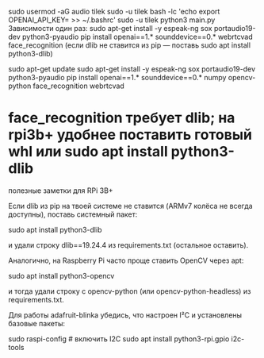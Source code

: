sudo usermod -aG audio tilek
sudo -u tilek bash -lc 'echo export OPENAI_API_KEY= >> ~/.bashrc'
sudo -u tilek python3 main.py
Зависимости один раз:
sudo apt-get install -y espeak-ng sox portaudio19-dev python3-pyaudio
pip install openai==1.* sounddevice==0.* webrtcvad face_recognition
(если dlib не ставится из pip — поставь sudo apt install python3-dlib)

sudo apt-get update
sudo apt-get install -y espeak-ng sox portaudio19-dev python3-pyaudio
pip install openai==1.* sounddevice==0.* numpy opencv-python face_recognition webrtcvad
# face_recognition требует dlib; на rpi3b+ удобнее поставить готовый whl или sudo apt install python3-dlib


полезные заметки для RPi 3B+

Если dlib из pip на твоей системе не ставится (ARMv7 колёса не всегда доступны), поставь системный пакет:

sudo apt install python3-dlib


и удали строку dlib==19.24.4 из requirements.txt (остальное оставить).

Аналогично, на Raspberry Pi часто проще ставить OpenCV через apt:

sudo apt install python3-opencv


и тогда удали строку с opencv-python (или opencv-python-headless) из requirements.txt.

Для работы adafruit-blinka убедись, что настроен I²C и установлены базовые пакеты:

sudo raspi-config  # включить I2C
sudo apt install python3-rpi.gpio i2c-tools